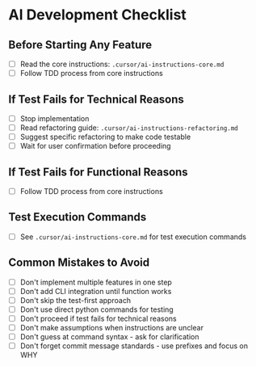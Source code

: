 # AI Development Checklist

## Before Starting Any Feature

- [ ] Read the core instructions: `.cursor/ai-instructions-core.md`
- [ ] Follow TDD process from core instructions

## If Test Fails for Technical Reasons

- [ ] Stop implementation
- [ ] Read refactoring guide: `.cursor/ai-instructions-refactoring.md`
- [ ] Suggest specific refactoring to make code testable
- [ ] Wait for user confirmation before proceeding

## If Test Fails for Functional Reasons

- [ ] Follow TDD process from core instructions

## Test Execution Commands

- [ ] See `.cursor/ai-instructions-core.md` for test execution commands

## Common Mistakes to Avoid

- [ ] Don't implement multiple features in one step
- [ ] Don't add CLI integration until function works
- [ ] Don't skip the test-first approach
- [ ] Don't use direct python commands for testing
- [ ] Don't proceed if test fails for technical reasons
- [ ] Don't make assumptions when instructions are unclear
- [ ] Don't guess at command syntax - ask for clarification
- [ ] Don't forget commit message standards - use prefixes and focus on WHY
